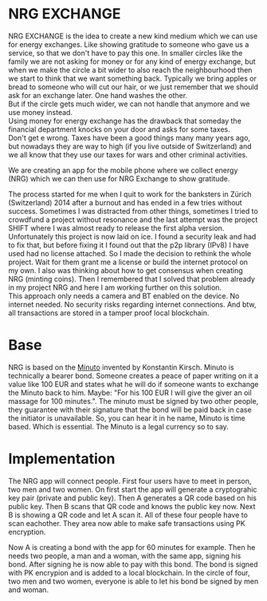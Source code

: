 # NRG EXCHANGE
NRG EXCHANGE is the idea to create a new kind medium which we can use for energy exchanges. Like showing gratitude to someone who gave us a service, so that we don't have to pay this one. 
In smaller circles like the family we are not asking for money or for any kind of energy exchange, but when we make the circle a bit wider to also reach the neighbourhood then we start to think that we want something back. Typically we bring apples or bread to someone who will cut our hair, or we just remember that we should ask for an exchange later. One hand washes the other.  
But if the circle gets much wider, we can not handle that anymore and we use money instead.  
Using money for energy exchange has the drawback that someday the financial department knocks on your door and asks for some taxes.  
Don't get e wrong. Taxes have been a good things many many years ago, but nowadays they are way to high (if you live outside of Switzerland) and we all know that they use our taxes for wars and other criminal activities.  

We are creating an app for the mobile phone where we collect energy (NRG) which we can then use for NRG Exchange to show gratitude.  

The process started for me when I quit to work for the banksters in Zürich (Switzerland) 2014 after a burnout and has ended in a few tries without success. Sometimes I was distracted from other things, sometimes I tried to crowdfund a project without resonance and the last attempt was the project SHIFT where I was almost ready to release the first alpha version.  
Unfortunately this project is now laid on ice. I found a security leak and had to fix that, but before fixing it I found out that the p2p library (IPv8) I have used had no license attached. So I made the decision to rethink the whole project. Wait for them grant me a license or build the internet protocol on my own. I also was thinking about how to get consensus when creating NRG (minting coins). Then I remembered that I solved that problem already in my project NRG and here I am working further on this solution.  
This approach only needs a camera and BT enabled on the device. No internet needed. No security risks regarding internet connections.
And btw, all transactions are stored in a tamper proof local blockchain.

# Base
NRG is based on the [Minuto](https://www.minuto.wiki) invented by Konstantin Kirsch. Minuto is technically a bearer bond. Someone creates a peace of paper writing on it a value like 100 EUR and states what he will do if someone wants to exchange the Minuto back to him. Maybe: "For his 100 EUR I will give the giver an oil massage for 100 minutes.". The minuto must be signed by two other people, they guarantee with their signature that the bond will be paid back in case the initiator is unavailable.
So, you can hear it in he name, Minuto is time based. Which is essential.
The Minuto is a legal currency so to say.

# Implementation
The NRG app will connect people. First four users have to meet in person, two men and two women. 
On first start the app will generate a cryptograhic key pair (private and public key).
Then A generates a QR code based on his public key. Then B scans that QR code and knows the public key now. 
Next B is showing a QR code and let A scan it.
All of these four people have to scan eachother.
They area now able to make safe transactions using PK encryption.

Now A is creating a bond with the app for 60 minutes for example. Then he needs two people, a man and a woman, with the same app, signing his bond. 
After signing he is now able to pay with this bond. The bond is signed with PK encrypion and is added to a local blockchain.
In the circle of four, two men and two women, everyone is able to let his bond be signed by men and woman.

